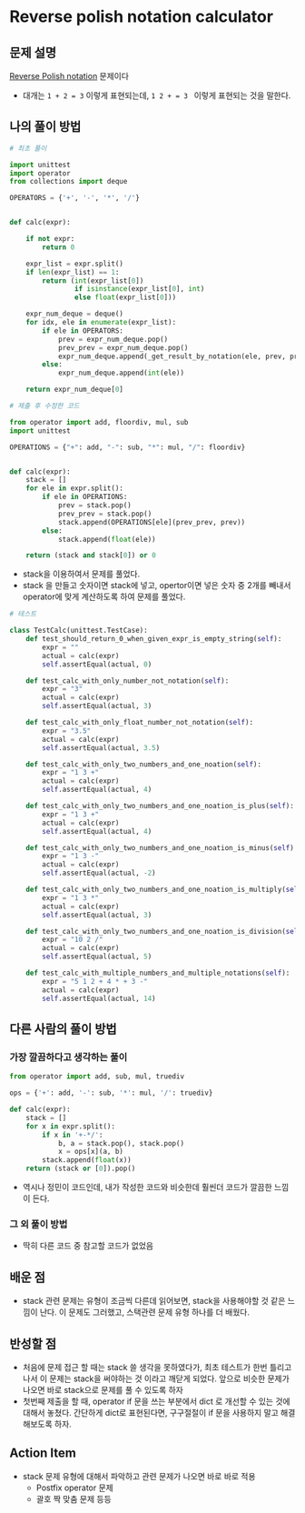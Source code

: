 # Reverse polish notation calculator

## 문제 설명

 [Reverse Polish notation](http://en.wikipedia.org/wiki/Reverse_Polish_notation) 문제이다

* 대개는 `1 + 2 = 3` 이렇게 표현되는데, `1 2 + = 3 ` 이렇게 표현되는 것을 말한다.  



## 나의 풀이 방법

```python
# 최초 풀이

import unittest
import operator
from collections import deque

OPERATORS = {'+', '-', '*', '/'}


def calc(expr):

    if not expr:
        return 0

    expr_list = expr.split()
    if len(expr_list) == 1:
        return (int(expr_list[0])
                if isinstance(expr_list[0], int)
                else float(expr_list[0]))

    expr_num_deque = deque()
    for idx, ele in enumerate(expr_list):
        if ele in OPERATORS:
            prev = expr_num_deque.pop()
            prev_prev = expr_num_deque.pop()
            expr_num_deque.append(_get_result_by_notation(ele, prev, prev_prev))
        else:
            expr_num_deque.append(int(ele))

    return expr_num_deque[0]
```



```python
# 제출 후 수정한 코드

from operator import add, floordiv, mul, sub
import unittest

OPERATIONS = {"+": add, "-": sub, "*": mul, "/": floordiv}


def calc(expr):
    stack = []
    for ele in expr.split():
        if ele in OPERATIONS:
            prev = stack.pop()
            prev_prev = stack.pop()
            stack.append(OPERATIONS[ele](prev_prev, prev))
        else:
            stack.append(float(ele))

    return (stack and stack[0]) or 0
```

* stack을 이용하여서 문제를 풀었다.
* stack 을 만들고 숫자이면 stack에 넣고, opertor이면 넣은 숫자 중 2개를 빼내서 operator에 맞게 계산하도록 하여 문제를 풀었다.



```python
# 테스트

class TestCalc(unittest.TestCase):
    def test_should_return_0_when_given_expr_is_empty_string(self):
        expr = ""
        actual = calc(expr)
        self.assertEqual(actual, 0)

    def test_calc_with_only_number_not_notation(self):
        expr = "3"
        actual = calc(expr)
        self.assertEqual(actual, 3)

    def test_calc_with_only_float_number_not_notation(self):
        expr = "3.5"
        actual = calc(expr)
        self.assertEqual(actual, 3.5)

    def test_calc_with_only_two_numbers_and_one_noation(self):
        expr = "1 3 +"
        actual = calc(expr)
        self.assertEqual(actual, 4)

    def test_calc_with_only_two_numbers_and_one_noation_is_plus(self):
        expr = "1 3 +"
        actual = calc(expr)
        self.assertEqual(actual, 4)

    def test_calc_with_only_two_numbers_and_one_noation_is_minus(self):
        expr = "1 3 -"
        actual = calc(expr)
        self.assertEqual(actual, -2)

    def test_calc_with_only_two_numbers_and_one_noation_is_multiply(self):
        expr = "1 3 *"
        actual = calc(expr)
        self.assertEqual(actual, 3)

    def test_calc_with_only_two_numbers_and_one_noation_is_division(self):
        expr = "10 2 /"
        actual = calc(expr)
        self.assertEqual(actual, 5)

    def test_calc_with_multiple_numbers_and_multiple_notations(self):
        expr = "5 1 2 + 4 * + 3 -"
        actual = calc(expr)
        self.assertEqual(actual, 14)
```



## 다른 사람의 풀이 방법

### 가장 깔끔하다고 생각하는 풀이

```python
from operator import add, sub, mul, truediv

ops = {'+': add, '-': sub, '*': mul, '/': truediv}

def calc(expr):
    stack = []
    for x in expr.split():
        if x in '+-*/':
            b, a = stack.pop(), stack.pop()
            x = ops[x](a, b)
        stack.append(float(x))
    return (stack or [0]).pop()
```

* 역시나 정민이 코드인데, 내가 작성한 코드와 비슷한데 훨씬더 코드가 깔끔한 느낌이 든다.

### 그 외 풀이 방법

* 딱히 다른 코드 중 참고할 코드가 없었음

## 배운 점

* stack 관련 문제는 유형이 조금씩 다른데 읽어보면, stack을 사용해야할 것 같은 느낌이 난다. 이 문제도 그러했고, 스택관련 문제 유형 하나를 더 배웠다.




## 반성할 점

* 처음에 문제 접근 할 때는 stack 쓸 생각을 못하였다가, 최초 테스트가 한번 틀리고 나서 이 문제는 stack을 써야하는 것 이라고 깨닫게 되었다. 앞으로 비슷한 문제가 나오면 바로 stack으로 문제를 풀 수 있도록 하자
* 첫번째 제출을 할 때, operator if 문을 쓰는 부분에서 dict 로 개선할 수 있는 것에 대해서 놓쳤다. 간단하게 dict로 표현된다면, 구구절절이 if 문을 사용하지 말고 해결해보도록 하자.



## Action Item

* stack 문제 유형에 대해서 파악하고 관련 문제가 나오면 바로 바로 적용
  * Postfix operator 문제
  * 괄호 짝 맞춤 문제 등등

